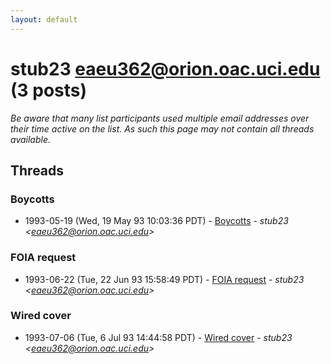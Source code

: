 ```yaml
---
layout: default
---
```


# stub23 <eaeu362@orion.oac.uci.edu> (3 posts)

_Be aware that many list participants used multiple email addresses over their time active on the list. As such this page may not contain all threads available._

## Threads

### Boycotts
+ 1993-05-19 (Wed, 19 May 93 10:03:36 PDT) - [Boycotts](/archive/1993/05/e32246ef3306e5ac3237d517fdfc8eddca82d2b9b58c6959e10082b9e0ece980) - _stub23 \<eaeu362@orion.oac.uci.edu\>_

### FOIA request
+ 1993-06-22 (Tue, 22 Jun 93 15:58:49 PDT) - [FOIA request](/archive/1993/06/51c2845d9f93202520389974c7582e5ba2814a83f2ca6d33b162dc79a94fa742) - _stub23 \<eaeu362@orion.oac.uci.edu\>_

### Wired cover
+ 1993-07-06 (Tue, 6 Jul 93 14:44:58 PDT) - [Wired cover](/archive/1993/07/2d72a20f79684fe9d66a17affbbe7c94d30306f8e04463b557908c152b463619) - _stub23 \<eaeu362@orion.oac.uci.edu\>_

